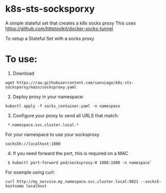 # k8s-sts-socksporxy
A simple stateful set that creates a k8s socks proxy 
This uses https://github.com/httptoolkit/docker-socks-tunnel

To setup a Stateful Set with a socks proxy

# To use:

1. Download 
```
wget https://raw.githubusercontent.com/sanxiago/k8s-sts-socksporxy/main/socksproxy.yaml
```

2. Deploy proxy in your namespace:
```
kubectl apply -f socks_container.yaml -n namespace
```

3. Configure your proxy to send all URLS that match:
```
 *.namespace.svc.cluster.local.*
```
For your namespace to use your socksproxy
```
socks5h://localhost:1080
```
4. If you need forward the port, this is required on a MAC
```
 $ kubectl port-forward pod/socksproxy-0 1080:1080 -n namespace`
```
For example using curl:
```
curl http://my_service.my_namespace.svc.cluster.local:9021 --socks5-hostname localhost
```
